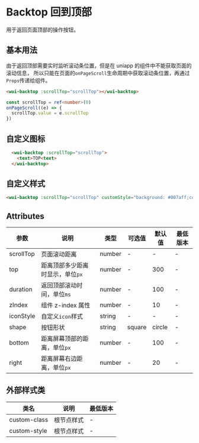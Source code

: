<frame/>

# Backtop 回到顶部

用于返回页面顶部的操作按钮。

## 基本用法

由于返回顶部需要实时监听滚动条位置，但是在 uniapp 的组件中不能获取页面的滚动信息，
所以只能在页面的`onPageScroll`生命周期中获取滚动条位置，再通过`Props`传递给组件。

```html
<wui-backtop :scrollTop="scrollTop"></wui-backtop>
```

```typescript
const scrollTop = ref<number>(0)
onPageScroll((e) => {
  scrollTop.value = e.scrollTop
})
```

## 自定义图标

```html
  <wui-backtop :scrollTop="scrollTop">
    <text>TOP<text>
  </wui-backtop>
```

## 自定义样式

```html
<wui-backtop :scrollTop="scrollTop" customStyle="background: #007aff;color:white;"></wui-backtop>
```

## Attributes

| 参数      | 说明                             | 类型   | 可选值 | 默认值 | 最低版本 |
| --------- | -------------------------------- | ------ | ------ | ------ | -------- |
| scrollTop | 页面滚动距离                     | number | -      | -      | -        |
| top       | 距离顶部多少距离时显示，单位`px` | number | -      | 300    | -        |
| duration  | 返回顶部滚动时间，单位`ms`       | number | -      | 100    | -        |
| zIndex    | 组件 z-index 属性                | number | -      | 10     | -        |
| iconStyle | 自定义`icon`样式                 | string | -      | -      | -        |
| shape     | 按钮形状                         | string | square | circle | -        |
| bottom    | 距离屏幕顶部的距离，单位`px`     | number | -      | 100    | -        |
| right     | 距离屏幕右边距离，单位`px`       | number | -      | 20     | -        |

## 外部样式类

| 类名         | 说明       | 最低版本 |
| ------------ | ---------- | -------- |
| custom-class | 根节点样式 | -        |
| custom-style | 根节点样式 | -        |
